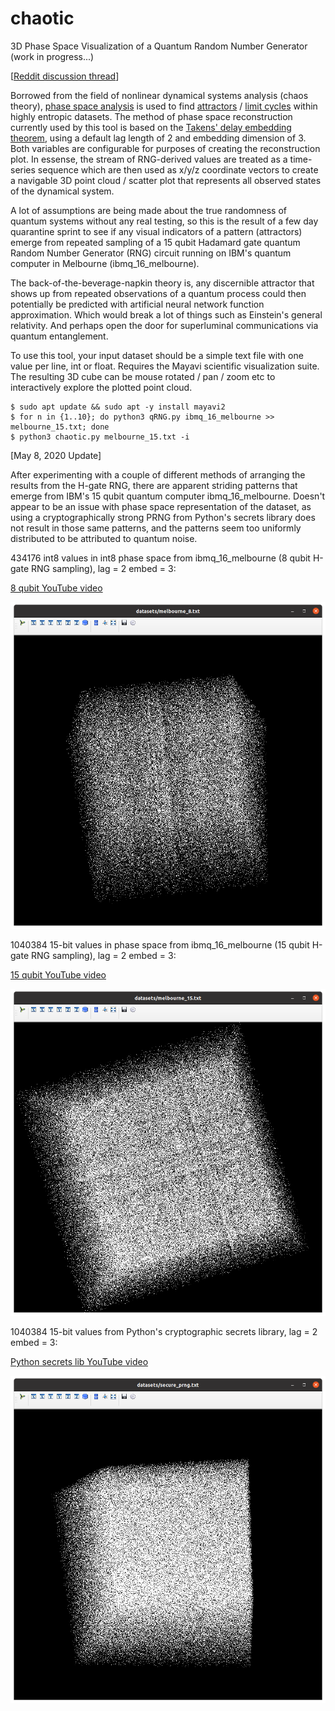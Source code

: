 # chaotic
3D Phase Space Visualization of a Quantum Random Number Generator (work in progress...)

[[Reddit discussion thread](https://www.reddit.com/r/QuantumComputing/comments/ggjxrh/what_if_quantum_wasnt_really_random/)]

Borrowed from the field of nonlinear dynamical systems analysis (chaos theory), [phase space analysis](https://en.wikipedia.org/wiki/Phase_space) is used to find [attractors](https://en.wikipedia.org/wiki/Attractor) / [limit cycles](https://en.wikipedia.org/wiki/Limit_cycle) within highly entropic datasets. The method of phase space reconstruction currently used by this tool is based on the [Takens' delay embedding theorem](https://en.wikipedia.org/wiki/Takens%27s_theorem), using a default lag length of 2 and embedding dimension of 3. Both variables are configurable for purposes of creating the reconstruction plot. In essense, the stream of RNG-derived values are treated as a time-series sequence which are then used as x/y/z coordinate vectors to create a navigable 3D point cloud / scatter plot that represents all observed states of the dynamical system.

A lot of assumptions are being made about the true randomness of quantum systems without any real testing, so this is the result of a few day quarantine sprint to see if any visual indicators of a pattern (attractors) emerge from repeated sampling of a 15 qubit Hadamard gate quantum Random Number Generator (RNG) circuit running on IBM's quantum computer in Melbourne (ibmq_16_melbourne).

The back-of-the-beverage-napkin theory is, any discernible attractor that shows up from repeated observations of a quantum process could then potentially be predicted with artificial neural network function approximation. Which would break a lot of things such as Einstein's general relativity. And perhaps open the door for superluminal communications via quantum entanglement.

To use this tool, your input dataset should be a simple text file with one value per line, int or float. Requires the Mayavi scientific visualization suite. The resulting 3D cube can be mouse rotated / pan / zoom etc to interactively explore the plotted point cloud.

```
$ sudo apt update && sudo apt -y install mayavi2
$ for n in {1..10}; do python3 qRNG.py ibmq_16_melbourne >> melbourne_15.txt; done
$ python3 chaotic.py melbourne_15.txt -i
```

[May 8, 2020 Update]

After experimenting with a couple of different methods of arranging the results from the H-gate RNG, there are apparent striding patterns that emerge from IBM's 15 qubit quantum computer ibmq_16_melbourne. Doesn't appear to be an issue with phase space representation of the dataset, as using a cryptographically strong PRNG from Python's secrets library does not result in those same patterns, and the patterns seem too uniformly distributed to be attributed to quantum noise.

434176 int8 values in int8 phase space from ibmq_16_melbourne (8 qubit H-gate RNG sampling), lag = 2 embed = 3:

[8 qubit YouTube video](https://www.youtube.com/watch?v=ha3QuNymHPg&list=PLmvtGH47UObJrzqodX92Ts8d4WSn-R4kX)

![ibmq_16_melbourne 8-bit screenshot](https://github.com/GregoryVPerry/chaotic/raw/master/melbourne_8bit.png "chaotic: 8-bit dataset from ibmq_16_melbourne")

1040384 15-bit values in phase space from ibmq_16_melbourne (15 qubit H-gate RNG sampling), lag = 2 embed = 3:

[15 qubit YouTube video](https://www.youtube.com/watch?v=TaBDv-PYDeU&list=PLmvtGH47UObJrzqodX92Ts8d4WSn-R4kX&index=2)

![ibmq_16_melbourne 15-bit screenshot](https://github.com/GregoryVPerry/chaotic/raw/master/melbourne_15bit.png "chaotic: 15-bit dataset from ibmq_16_melbourne")

1040384 15-bit values from Python's cryptographic secrets library, lag = 2 embed = 3:

[Python secrets lib YouTube video](https://www.youtube.com/watch?v=432sV0NgdiU&list=PLmvtGH47UObJrzqodX92Ts8d4WSn-R4kX&index=4&t=0s)

![python secrets library 15-bit screenshot](https://github.com/GregoryVPerry/chaotic/raw/master/python_secrets_prng_15bit.png "chaotic: 15-bit dataset from python secrets library")
